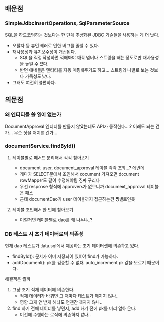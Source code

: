 ## 배운점

### SimpleJdbcInsertOperations, SqlParameterSource

SQL을 하드코딩하는 것보다는 한 단계 추상화된 JDBC 기술들을 사용하는 게 더 낫다.

- 오탈자 등 휴먼 에러로 인한 버그를 줄일 수 있다.
- 재사용성과 유지보수성이 개선된다.
    - SQL을 직접 작성하면 끽해봐야 매직 넘버나 스트링을 빼는 정도로만 재사용성을 높일 수 있다.
    - 반면 얘네들은 엔티티를 자동 매핑해주기도 하고... 스트링의 나열로 보는 것보다 가독성도 낫다.
- 그래도 여전히 불편하다.

## 의문점

### 왜 엔티티를 쓸 일이 없는가

DocumentApproval 엔티티를 만들지 않았는데도 API가 동작한다....? 이래도 되는 건가... 무슨 짓을 저지른 건가...

### documentService.findById()

1. 테이블별로 메서드 분리해서 각각 찾아오기
    - document, user, document_approval 테이블 각각 조회...? 에반데
    - 게다가 SELECT문에서 조인해서 document 가져오면 document rowMapper도 같이 수정해야됨 진짜 구리다
    - 우선 response 형식에 approvers가 없으니까 document_approval 테이블은 패스
    - 근데 documentDao가 user 테이블까지 접근하는건 짱별로인듯

2. 테이블 조인해서 한 번에 찾아오기
    - 이럴거면 테이블별로 dao를 왜 나누냐..?

### DB 테스트 시 초기 데이터로의 의존성

현재 dao 테스트가 data.sql에서 제공하는 초기 데이터셋에 의존하고 있다.

- findById(): 문서가 이미 저장되어 있어야 find가 가능하다.
- addDocument(): pk를 검증할 수 없다. auto_increment pk 값을 모르기 때문이다.

해결책은 뭘까

1. 그냥 초기 적재 데이터에 의존한다.
    - 적재 데이터가 바뀌면 그 때마다 테스트가 깨지지 않나..
    - 영향 크게 안 받게 해놔도 언젠간 깨지지 않나..
2. find 하기 전에 데이터를 넣던지, add 하기 전에 pk를 미리 알아 온다.
    - 이전에 수행하는 로직에 의존하지 않나..